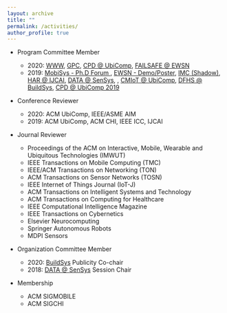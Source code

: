 ```yaml
---
layout: archive
title: ""
permalink: /activities/
author_profile: true
---
```


- Program Committee Member
	- 2020: [WWW](https://www2020.thewebconf.org/), [GPC](https://www.gpc2020.cn/index.html), [CPD @ UbiComp](https://ubicomp-cpd.com/), [FAILSAFE @ EWSN](https://wp.doc.ic.ac.uk/failsafe/)
	- 2019: [MobiSys - Ph.D Forum ](http://soar.group/mobisys19risingstarsforum/#), [EWSN - Demo/Poster](http://ewsn2019.thss.tsinghua.edu.cn/), [IMC (Shadow)](https://conferences.sigcomm.org/imc/2019), [HAR @ IJCAI](https://sites.google.com/site/zhangleuestc/deep-learning-for-human-activity-recognition), [DATA @ SenSys](https://workshopdata.github.io/DATA2019/), , [CMIoT @ UbiComp](https://cmliot2019.github.io/), [DFHS @ BuildSys](https://dfhs-buildsys.github.io/dfhs2019/), [CPD @ UbiComp 2019](https://ubicomp-cpd.com/)


- Conference Reviewer
	- 2020: ACM UbiComp, IEEE/ASME AIM 
	- 2019: ACM UbiComp, ACM CHI, IEEE ICC, IJCAI

- Journal Reviewer
	- Proceedings of the ACM on Interactive, Mobile, Wearable and Ubiquitous Technologies (IMWUT)
	- IEEE Transactions on Mobile Computing (TMC)
	- IEEE/ACM Transactions on Networking (TON)
	- ACM Transactions on Sensor Networks (TOSN)
	- IEEE Internet of Things Journal (IoT-J)
	- ACM Transactions on Intelligent Systems and Technology 
	- ACM Transactions on Computing for Healthcare
	- IEEE Computational Intelligence Magazine
	- IEEE Transactions on Cybernetics
	- Elsevier Neurocomputing
	- Springer Autonomous Robots
	- MDPI Sensors

- Organization Committee Member
	- 2020: [BuildSys](http://buildsys.acm.org/2020/) Publicity Co-chair
	- 2018: [DATA @ SenSys](https://workshopdata.github.io/DATA2018/) Session Chair
	
- Membership
	- ACM SIGMOBILE
	- ACM SIGCHI